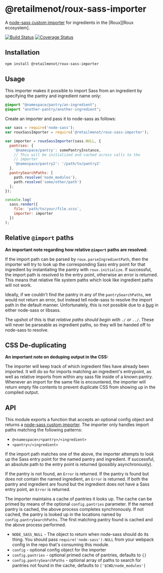 # @retailmenot/roux-sass-importer

A [node-sass custom importer][node-sass-custom-importer] for ingredients in the [Roux][Roux ecosystem].

[![Build Status](https://travis-ci.org/RetailMeNotSandbox/roux-sass-importer.svg?branch=master)](https://travis-ci.org/RetailMeNotSandbox/roux-sass-importer) [![Coverage Status](https://coveralls.io/repos/github/RetailMeNotSandbox/roux-sass-importer/badge.svg?branch=master)](https://coveralls.io/github/RetailMeNotSandbox/roux-sass-importer?branch=master)

## Installation

```sh
npm install @retailmenot/roux-sass-importer
```

## Usage

This importer makes it possible to import Sass from an ingredient by
specifying the pantry and ingredient name only:

```sass
@import "@namespace/pantry/an-ingredient";
@import "another-pantry/another-ingredient";
```

Create an importer and pass it to node-sass as follows:

```javascript
var sass = require('node-sass');
var rouxSassImporter = require('@retailmenot/roux-sass-importer');

var importer = rouxSassImporter(sass.NULL, {
  pantries: {
    '@namespace/pantry': somePantryInstance,
    // This will be initialized and cached across calls to the
    // importer
    '@namespace/pantry2': '/path/to/pantry2'
  },
  pantrySearchPaths: [
    path.resolve('node_modules'),
    path.resolve('some/other/path')
  ];
});

console.log(
  sass.render({
    file: 'path/to/your/file.scss',
    importer: importer
  })
);
```

## Relative `@import` paths

**An important note regarding how relative `@import` paths are resolved:**

If the import path can be parsed by `roux.parseIngredientPath`,
then the importer will try to look up the corresponding Sass entry point for
that ingredient by instantiating the pantry with `roux.initialize`.
If successful, the import path is resolved to the entry point, otherwise
an error is returned. This means that relative file system paths which look
like ingredient paths will not work.

Ideally, if we couldn't find the pantry in any of the `pantrySearchPaths`, we
would not return an error, but instead tell node-sass to resolve the import path
in the default manner. Unfortunately, this is not possible due to a
[bug][node-sass#1296] in either node-sass or libsass.

The upshot of this is that *relative paths should begin with `./` or `../`*.
These will never be parseable as ingredient paths, so they will be handed off to
node-sass to resolve.

## CSS De-duplicating

**An important note on deduping output in the CSS:**

The importer will keep track of which ingredient files have already been imported.
It will do so for imports matching an ingredient's entrypoint, as well as relative
imports from within any sass file inside of a known pantry. Whenever an import for
the same file is encountered, the importer will return empty file contents to
prevent duplicate CSS from showing up in the compiled output.

## API

This module exports a function that accepts an optional config object and
returns a [node-sass custom importer][node-sass-custom-importer]. The importer
only handles import paths matching the following patterns:

- `@<namespace>/<pantry>/<ingredient>`
- `<pantry>/<ingredient>`

If the import path matches one of the above, the importer attempts to look up
the Sass entry point for the named pantry and ingredient. If successful, an
absolute path to the entry point is returned (possibly asynchronously).

If the pantry is not found, an `Error` is returned. If the pantry is found but
does not contain the named ingredient, an `Error` is returned. If both the
pantry and ingredient are found but the ingredient does not have a Sass entry
point, an `Error` is returned.

The importer maintains a cache of pantries it looks up. The cache can be primed
by means of the optional `config.pantries` parameter. If the named pantry is
cached, the above process completes synchronously. If not cached, the pantry is
looked up in the locations named by `config.pantrySearchPaths`. The first
matching pantry found is cached and the above process performed.

- `NODE_SASS_NULL` -  The object to return when node-sass should do its
  thing. You should pass `require('node-sass').NULL` from your webpack
  config in the repo that's consuming this module.
- `config` - optional config object for the importer
- `config.pantries` - optional primed cache of pantries, defaults to `{}`
- `config.pantrySearchPaths` - optional array of paths to search for pantries
  not found in the cache, defaults to `['$CWD/node_modules']`

[Roux]:https://github.com/RetailMeNotSandbox/roux
[node-sass-custom-importer]: https://github.com/sass/node-sass#importer--v200---experimental
[node-sass#1296]: https://github.com/sass/node-sass/issues/1296
